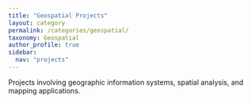 ```yaml
---
title: "Geospatial Projects"
layout: category
permalink: /categories/geospatial/
taxonomy: Geospatial
author_profile: true
sidebar:
  nav: "projects"
---
```


Projects involving geographic information systems, spatial analysis, and mapping applications. 